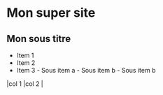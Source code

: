 # Mon super site
## Mon sous titre

- Item 1
- Item 2
- Item 3
      - Sous item a
      - Sous item b
      - Sous item b

|col 1  |col 2  |
